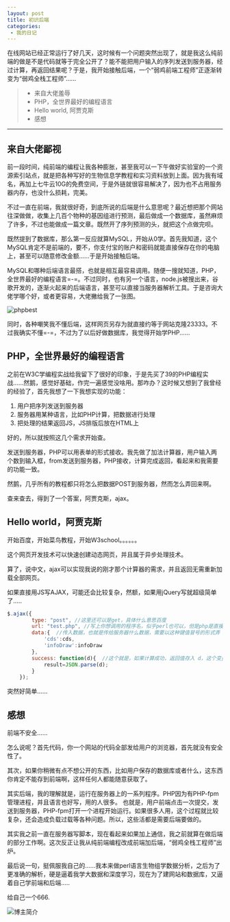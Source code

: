 ```yaml
---
layout: post
title: 初识后端
categories:
 - 我的日记
---
```


在线网站已经正常运行了好几天，这时候有一个问题突然出现了，就是我这么纯前端的做是不是代码就等于完全公开了？能不能把用户输入的序列发送到服务器，经过计算，再返回结果呢？于是，我开始接触后端，一个“弱鸡前端工程师”正逐渐转变为“弱鸡全栈工程师”......
>* 来自大佬羞辱
>* PHP，全世界最好的编程语言
>* Hello world, 阿贾克斯
>* 感想

***

## 来自大佬鄙视

前一段时间，纯前端的编程让我各种膨胀，甚至我可以一下午做好实验室的一个资源索引站点，就是把各种写好的生物信息学教程和实习资料放到上面。因为我有域名，再加上七牛云10G的免费空间，于是外链就很容易解决了，因为也不占用服务器内存，也没什么损耗，完美。

不过一直在前端，我就很好奇，到底所说的后端是什么意思呢？最近想把那个网站往深做做，收集上几百个物种的基因组进行预测，最后做成一个数据库，虽然麻烦了许多，不过也能做成一篇文章。既然开了序列预测的头，就把这个点做完呗。

既然提到了数据库，那么第一反应就算MySQL，开始从0学。首先我知道，这个MySQL肯定不是前端的，要不，你支付宝的账户和密码就能直接保存在你的电脑上，甚至可以随意修改金额......于是开始接触后端。

MySQL和哪种后端语言最搭，也就是相互最容易调用。随便一搜就知道，PHP，全世界最好的编程语言=-=。不过同时，也有另一个语言，node.js被搜出来，谷歌开发的，逐渐火起来的后端语言，甚至可以直接当服务器解析工具。于是咨询大佬学哪个好，或者更容易，大佬撇给我了一张图。

![phpbest](http://pic.atlasbioinfo.com/phpbest)

同时，各种嘲笑我不懂后端，这样网页另存为就直接约等于网站克隆23333。不过我确实不懂=-=，不过为了以后好做数据库，我觉得开始学PHP......

## PHP，全世界最好的编程语言

之前在W3C学编程实战给我留下了很好的印象，于是先买了39的PHP编程实战......然鹅，感觉好基础，作完一遍感觉没啥用。那咋办？这时候又想到了我曾经的经验了，首先我想了一下我想实现的功能：

1. 用户把序列发送到服务器
2. 服务器用某种语言，比如PHP计算，把数据进行处理
3. 把处理的结果返回JS，JS排版后放在HTML上

好的，所以就按照这几个需求开始查。

发送到服务器，PHP可以用表单的形式接收。我先做了加法计算器，用户输入两个数到输入框，from发送到服务器，PHP接收，计算完成返回，看起来和我需要的功能一致。

然鹅，几乎所有的教程都只将怎么把数据POST到服务器，然而怎么弄回来啊。

查来查去，得到了一个答案，阿贾克斯，ajax。

## Hello world，阿贾克斯

开始百度，开始菜鸟教程，开始W3school。。。。。。

这个网页开发技术可以快速创建动态网页，并且属于异步处理技术。

算了，说中文，ajax可以实现我说的刚才那个计算器的需求，并且返回无需重新加载全部网页。

如果直接用JS写AJAX，可能还会比较复杂，然额，如果用jQuery写就超级简单了.....

```javascript
$.ajax({
		type: "post", //这里还可以是get，具体什么意思百度
		url: "test.php", //写上你想调用的程序名，似乎perl也可以，但是php是直接可以运行的，perl似乎需要配置。
		data:{  //传入数据，也就是传给服务器什么数据，需要以这种键值冒号的形式弄
			'cds':cds,
			'infoDraw':infoDraw
		},
		success: function(d){  //这个就是，如果计算成功，返回值存入 d，这个变量名自己定
			result=JSON.parse(d);
		}
	});
```

突然好简单......

## 感想

前端不安全......

怎么说呢？首先代码，你一个网站的代码全部发给用户的浏览器，首先就没有安全性了。

其次，如果你稍微有点不想公开的东西，比如用户保存的数据库或者什么，这东西你肯定不能存到前端啊，这样任何人都能随意获取了。

其实后端，我的理解就是，运行在服务器上的一系列程序。PHP因为有PHP-fpm管理进程，并且语言也好写，用的人很多。	也就是，用户前端点击一次提交，发送到服务器，PHP-fpm打开一个进程开始运行。如果很多人用，这个过程就比较复杂，还会造成负载过载等各种问题。所以，这些活都是需要后端要做的。

其实我之前一直在服务器写脚本，现在看起来如果加上通信，我之前就算在做后端的部分工作啊。这次反正让我从纯前端编程改成前端加后端，“弱鸡全栈工程师”出炉。

最后说一句，挺佩服我自己的......我本来做perl语言生物组学数据分析，之后为了更准确的解析，硬是逼着我学大数据和深度学习，现在为了建网站和数据库，又逼着自己学前端和后端.....

给自己一个666.

![博主简介](http://pic.atlasbioinfo.com/%E9%A1%B5%E9%9D%A2%E5%BA%95%E9%83%A8logo.png)